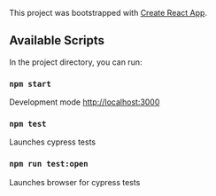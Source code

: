 This project was bootstrapped with [Create React App](https://github.com/facebook/create-react-app).

## Available Scripts

In the project directory, you can run:

### `npm start`

Development mode [http://localhost:3000](http://localhost:3000) <br>

### `npm test`

Launches cypress tests

### `npm run test:open`

Launches browser for cypress tests
